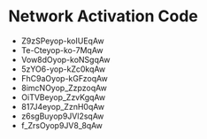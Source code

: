 # Network Activation Code
* Z9zSPeyop-koIUEqAw
* Te-Cteyop-ko-7MqAw
* Vow8dOyop-koNSgqAw
* 5zYO6-yop-kZc0kqAw
* FhC9aOyop-kGFzoqAw
* 8imcNOyop_ZzpzoqAw
* OiTVBeyop_ZzvKgqAw
* 817J4eyop_ZznH0qAw
* z6sgBuyop9JVl2sqAw
* f_ZrsOyop9JV8_8qAw